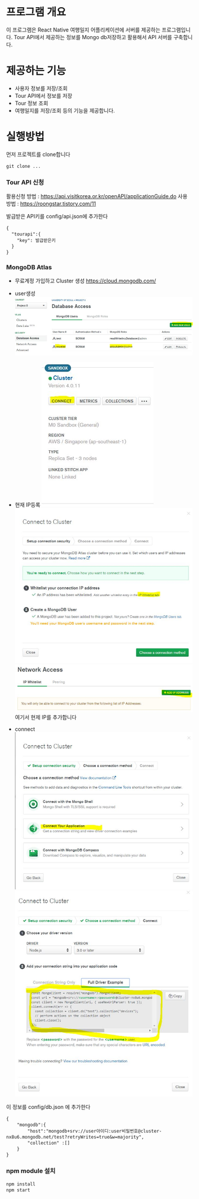 # 프로그램 개요
이 프로그램은 React Native 여행일지 어플리케이션에 서버를 제공하는 프로그램입니다. Tour API에서 제공하는 정보를 Mongo db저장하고 활용해서 API 서버를 구축합니다.

# 제공하는 기능
- 사용자 정보를 저장/조회
- Tour API에서 정보를 저장
- Tour 정보 조회
- 여행일지를 저장/조회
등의 기능을 제공합니다.

# 실행방법

먼저 프로젝트를 clone합니다
~~~
git clone ...
~~~
### Tour API 신청
활용신청 방법 : https://api.visitkorea.or.kr/openAPI/applicationGuide.do
사용 방법 : https://roongstar.tistory.com/11

발급받은 API키를 config/api.json에 추가한다
~~~
{
  "tourapi":{
    "key": 발급받은키
  }
}
~~~

### MongoDB Atlas

* 무료계정 가입하고 Cluster 생성
https://cloud.mongodb.com/

* user생성
![mongodb_유저](./image/mongodb_유저.JPG)

* 현재 IP등록
![mongodb_connect](./image/mongodb_connect.JPG)
![mongodb_ip](./image/mongodb_ip.JPG)
![mongodb_current](./image/mongodb_current.JPG)
여기서 현제 IP를 추가합니다

* connect
![mongodb_connect_app](./image/mongodb_connect_app.JPG)
![mongodb_exam](./image/mongodb_exam.JPG)

이 정보를
config/db.json 에 추가한다
~~~
{
	"mongodb":{
		"host":"mongodb+srv://user아이디:user비밀번호@cluster-nx8u6.mongodb.net/test?retryWrites=true&w=majority",
		"collection" :[]
	}
}
~~~

### npm module 설치
~~~
npm install
npm start
~~~
